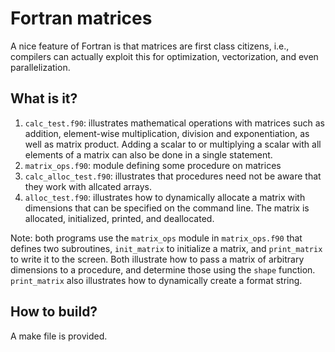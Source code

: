 Fortran matrices
================

A nice feature of Fortran is that matrices are first class citizens,
i.e., compilers can actually exploit this for optimization, vectorization,
and even parallelization.

What is it?
-----------
1. `calc_test.f90`: illustrates mathematical operations with matrices such
    as addition, element-wise multiplication, division and exponentiation,
    as well as matrix product.  Adding a scalar to or multiplying a scalar
    with all elements of a matrix can also be done in a single statement.
1. `matrix_ops.f90`: module defining some procedure on matrices
1. `calc_alloc_test.f90`: illustrates that procedures need not be aware
    that they work with allcated arrays.
1. `alloc_test.f90`: illustrates how to dynamically allocate a matrix with
    dimensions that can be specified on the command line.  The matrix is
    allocated, initialized, printed, and deallocated.

Note: both programs use the `matrix_ops` module in `matrix_ops.f90` that
defines two subroutines, `init_matrix` to initialize a matrix, and
`print_matrix` to write it to the screen.  Both illustrate how to pass
a matrix of arbitrary dimensions to a procedure, and determine those
using the `shape` function.
`print_matrix` also illustrates how to dynamically create a format string.

How to build?
-------------
A make file is provided.

